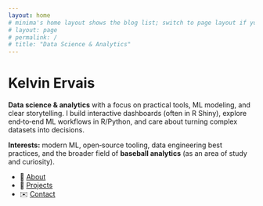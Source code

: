 ```yaml
---
layout: home
# minima's home layout shows the blog list; switch to page layout if you prefer a clean landing.
# layout: page
# permalink: /
# title: "Data Science & Analytics"
---
```



# Kelvin Ervais


**Data science & analytics** with a focus on practical tools, ML modeling, and clear storytelling. I build interactive dashboards (often in R Shiny), explore end‑to‑end ML workflows in R/Python, and care about turning complex datasets into decisions.


**Interests:** modern ML, open‑source tooling, data engineering best practices, and the broader field of **baseball analytics** (as an area of study and curiosity).


- 📄 [About](/about)
- 🧰 [Projects](/projects)
- ✉️ [Contact](mailto:kelvinervais@gmail.com)